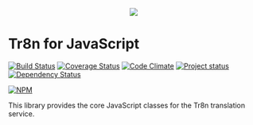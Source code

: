 <p align="center">
  <img src="https://raw.github.com/tr8n/tr8n/master/doc/screenshots/tr8nlogo.png">
</p>

Tr8n for JavaScript
===

[![Build Status](https://travis-ci.org/tr8n/tr8n_javascript_clientsdk.svg?branch=master)](https://travis-ci.org/tr8n/tr8n_javascript_clientsdk)
[![Coverage Status](https://coveralls.io/repos/tr8n/tr8n_javascript_clientsdk/badge.png)](https://coveralls.io/r/tr8n/tr8n_javascript_clientsdk)
[![Code Climate](https://codeclimate.com/github/tr8n/tr8n_javascript_clientsdk/badges/gpa.svg)](https://codeclimate.com/github/tr8n/tr8n_javascript_clientsdk)
[![Project status](http://stillmaintained.com/tr8n/tr8n_javascript_clientsdk.png)](http://stillmaintained.com/tr8n/tr8n_javascript_clientsdk.png)
[![Dependency Status](https://www.versioneye.com/user/projects/53e03362151b3536b0000051/badge.svg?style=flat)](https://www.versioneye.com/user/projects/53e03362151b3536b0000051)

[![NPM](https://nodei.co/npm/tr8n.png?downloads=true)](https://nodei.co/npm/tr8n) 

This library provides the core JavaScript classes for the Tr8n translation service.


